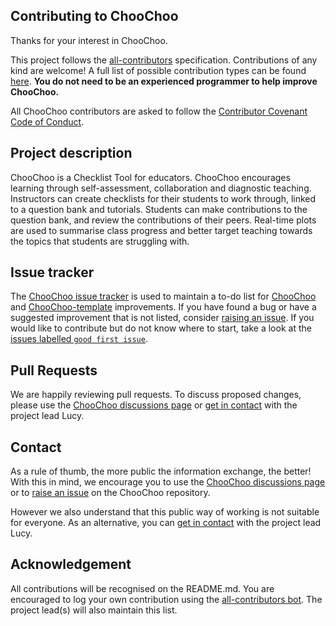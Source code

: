 ## Contributing to ChooChoo

Thanks for your interest in ChooChoo. 

This project follows the [all-contributors](https://allcontributors.org/) specification. Contributions of any kind are welcome! A full list of possible contribution types can be found [here](https://allcontributors.org/docs/en/emoji-key). **You do not need to be an experienced programmer to help improve ChooChoo.**

All ChooChoo contributors are asked to follow the [Contributor Covenant Code of Conduct](https://github.com/lucydot/ChooChoo/blob/main/CODE_OF_CONDUCT.md).

## Project description

ChooChoo is a Checklist Tool for educators. ChooChoo encourages learning through self-assessment, collaboration and diagnostic teaching. Instructors can create checklists for their students to work through, linked to a question bank and tutorials. Students can make contributions to the question bank, and review the contributions of their peers. Real-time plots are used to summarise class progress and better target teaching towards the topics that students are struggling with.

## Issue tracker

The [ChooChoo issue tracker](https://github.com/lucydot/ChooChoo/issues/) is used to maintain a to-do list for [ChooChoo](https://github.com/lucydot/ChooChoo/) and [ChooChoo-template](https://github.com/lucydot/ChooChoo-template/) improvements. If you have found a bug or have a suggested improvement that is not listed, consider [raising an issue](https://github.com/lucydot/ChooChoo/issues/new/choose). If you would like to contribute but do not know where to start, take a look at the [issues labelled `good first issue`](https://github.com/lucydot/ChooChoo/issues?q=is%3Aissue+is%3Aopen+label%3A%22good+first+issue%22).

## Pull Requests

We are happily reviewing pull requests. To discuss proposed changes, please use the [ChooChoo discussions page](https://github.com/lucydot/ChooChoo/discussions) or [get in contact](https://lucydot.github.io/about/) with the project lead Lucy.

## Contact

As a rule of thumb, the more public the information exchange, the better! With this in mind, we encourage you to use the [ChooChoo discussions page](https://github.com/lucydot/ChooChoo/discussions) or to [raise an issue](https://github.com/lucydot/ChooChoo/issues/new/choose) on the ChooChoo repository.

However we also understand that this public way of working is not suitable for everyone. As an alternative, you can [get in contact](https://lucydot.github.io/about/) with the project lead Lucy. 

## Acknowledgement

All contributions will be recognised on the README.md.
You are encouraged to log your own contribution using the [all-contributors bot](https://allcontributors.org/docs/en/bot/usage). The project lead(s) will also maintain this list.
